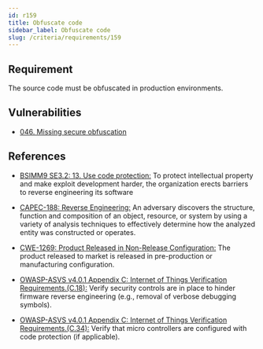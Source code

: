 ```yaml
---
id: r159
title: Obfuscate code
sidebar_label: Obfuscate code
slug: /criteria/requirements/159
---
```


## Requirement

The source code must be obfuscated in production environments.

## Vulnerabilities

- [046. Missing secure obfuscation](/criteria/vulnerabilities/046)

## References

- [BSIMM9 SE3.2: 13. Use code protection:](https://www.bsimm.com/framework/deployment/software-environment.html)
To protect intellectual property
and make exploit development harder,
the organization erects barriers
to reverse engineering its software

- [CAPEC-188: Reverse Engineering:](http://capec.mitre.org/data/definitions/188.html)
An adversary discovers the structure,
function and composition of an object,
resource, or system by using a variety of analysis techniques
to effectively determine how the analyzed entity
was constructed or operates.

- [CWE-1269: Product Released in Non-Release Configuration:](https://cwe.mitre.org/data/definitions/1269.html)
The product released to market
is released in pre-production
or manufacturing configuration.

- [OWASP-ASVS v4.0.1 Appendix C: Internet of Things Verification Requirements.(C.18):](https://owasp.org/www-pdf-archive/OWASP_Application_Security_Verification_Standard_4.0-en.pdf)
Verify security controls
are in place to hinder firmware reverse engineering
(e.g., removal of verbose debugging symbols).

- [OWASP-ASVS v4.0.1 Appendix C: Internet of Things Verification Requirements.(C.34):](https://owasp.org/www-pdf-archive/OWASP_Application_Security_Verification_Standard_4.0-en.pdf)
Verify that micro controllers
are configured with code protection
(if applicable).
